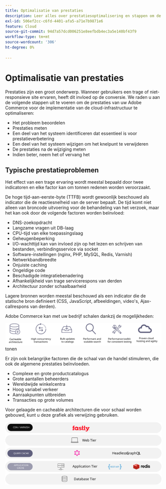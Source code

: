 ```yaml
---
title: Optimalisatie van prestaties
description: Leer alles over prestatiesoptimalisering en stappen om de prestaties van uw implementatie van Adobe Commerce te herzien.
exl-id: 506ef2cc-c6fd-4401-afa5-a71e7b9871e6
feature: Cloud
source-git-commit: 94d7a57dcd006251e8eefbdb4ec3a5e140bf43f9
workflow-type: tm+mt
source-wordcount: '306'
ht-degree: 0%

---
```


# Optimalisatie van prestaties

Prestaties zijn een groot onderwerp. Wanneer gebruikers een trage of niet-responsieve site ervaren, heeft dit invloed op de conversie. We raden u aan de volgende stappen uit te voeren om de prestaties van uw Adobe Commerce voor de implementatie van de cloud-infrastructuur te optimaliseren:

- Het probleem beoordelen
- Prestaties meten
- Een deel van het systeem identificeren dat essentieel is voor prestatieverbetering
- Een deel van het systeem wijzigen om het knelpunt te verwijderen
- De prestaties na de wijziging meten
- Indien beter, neem het of vervang het

## Typische prestatieproblemen

Het effect van een trage ervaring wordt meestal bepaald door twee indicatoren en elke factor kan om tonnen redenen worden veroorzaakt.

De hoge tijd-aan-eerste-byte (TTFB) wordt gewoonlijk beschouwd als indicator die de reactiesnelheid van de server bepaalt. De tijd komt niet alleen van broncode uitvoering voor de behandeling van het verzoek, maar het kan ook door de volgende factoren worden beïnvloed:

- DNS-zoekopdracht
- Langzame vragen uit DB-laag
- CPU-tijd van elke toepassingslaag
- Geheugenbeperking
- I/O-wachttijd kan van invloed zijn op het lezen en schrijven van bestanden, verbindingsservice via socket
- Software-instellingen (nginx, PHP, MySQL, Redis, Varnish)
- Netwerkbandbreedte
- Onjuiste caching
- Ongeldige code
- Beschadigde integratiebenadering
- Afhankelijkheid van trage servicerespons van derden
- Architectuur zonder schaalbaarheid

Lagere bronnen worden meestal beschouwd als een indicator die de statische bron definieert (CSS, JavaScript, afbeeldingen, video&#39;s, Ajax-callrespons van derden).

Adobe Commerce kan met uw bedrijf schalen dankzij de mogelijkheden:

![ Diagram die de scalable mogelijkheden van Adobe Commerce ](../../../assets/playbooks/scalable-capabilities.svg) tonen

Er zijn ook belangrijke factoren die de schaal van de handel stimuleren, die ook de algemene prestaties beïnvloeden.

- Complexe en grote productcatalogus
- Grote aantallen beheerders
- Wereldwijde winkelcentra
- Hoog variabel verkeer
- Aanraakpunten uitbreiden
- Transacties op grote volumes

Voor gelaagde en cacheable architecturen die voor schaal worden gebouwd, kunt u deze grafiek als verwijzing gebruiken.

![ Diagram die tonen hoe te om Adobe Commerce GraphQL API in een cacheable architectuur te gebruiken ](../../../assets/playbooks/cacheable-architecture.svg)
